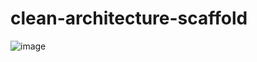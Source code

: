 # clean-architecture-scaffold

![image](https://user-images.githubusercontent.com/181991/78532132-a6728b80-7821-11ea-832d-6126b5f1bae3.png)

